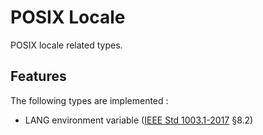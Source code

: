 # POSIX Locale

POSIX locale related types.

## Features

The following types are implemented :
- LANG environment variable ([IEEE Std 1003.1-2017](https://pubs.opengroup.org/onlinepubs/9699919799/) §8.2)

